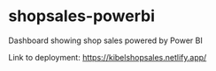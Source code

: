 # shopsales-powerbi
Dashboard showing shop sales powered by Power BI

Link to deployment: https://kibelshopsales.netlify.app/
